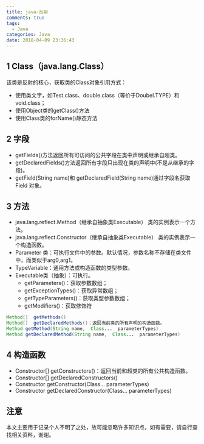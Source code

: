 ```yaml
---
title: java-反射
comments: true
tags:
  - Java
categories: Java
date: 2018-04-09 23:36:43
---
```

## 1 Class（java.lang.Class）

该类是反射的核心，获取类的Class对象引用方式：
- 使用类文字，如Test.class、double.class（等价于Doubel.TYPE）和void.class；
- 使用Object类的getClass()方法
- 使用Class类的forName()静态方法

<!--more-->

## 2 字段

- getFields()方法返回所有可访问的公共字段在类中声明或继承自超类。
- getDeclaredFields()方法返回所有字段只出现在类的声明中(不是从继承的字段)。
- getField(String name)和 getDeclaredField(String name)通过字段名获取 Field 对象。

## 3 方法

- java.lang.reflect.Method（继承自抽象类Executable） 类的实例表示一个方法。
- java.lang.reflect.Constructor（继承自抽象类Executable） 类的实例表示一个构造函数。
- Parameter 类：可执行文件中的参数。默认情况，参数名称不存储在类文件中，而类似于arg0,arg1。
- TypeVariable：通用方法或构造函数的类型参数。
- Executable类（抽象）：可执行。
  - getParameters()：获取参数数组；
  - getExceptionTypes()：获取异常数组；
  - getTypeParameters()：获取类型参数数组；
  - getModifiers()：获取修饰符

```java
Method[]  getMethods()
Method[]  getDeclaredMethods()：返回当前类的所有声明的构造函数。
Method getMethod(String name,  Class...  parameterTypes)
Method getDeclaredMethod(String name,  Class...  parameterTypes)
```

## 4 构造函数

- Constructor[] getConstructors()：返回当前和超类的所有公共构造函数。
- Constructor[]  getDeclaredConstructors()
- Constructor<T> getConstructor(Class...  parameterTypes)
- Constructor<T> getDeclaredConstructor(Class...  parameterTypes)

## 注意

本文主要用于记录个人不明了之处，故可能忽略许多知识点，如有需要，请自行查找相关资料，谢谢。